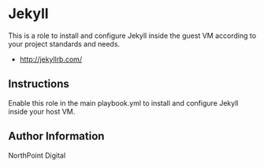 # Jekyll

This is a role to install and configure Jekyll inside the guest VM according to your project standards and needs.

* http://jekyllrb.com/

## Instructions

Enable this role in the main playbook.yml to install and configure Jekyll inside your host VM.

## Author Information

NorthPoint Digital
